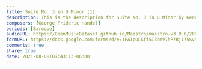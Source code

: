 ```yaml
---
title: Suite No. 3 in D Minor (1)
description: This is the description for Suite No. 3 in D Minor by George Frideric Handel
composers: [George Frideric Handel]
periods: [Baroque]
audioURL: https://OpenMusicDataset.github.io/Maestro/maestro-v3.0.0/2004/MIDI-Unprocessed_XP_08_R1_2004_01-02_ORIG_MID--AUDIO_08_R1_2004_01_Track01_wav.midi
formURL: https://docs.google.com/forms/d/e/1FAIpQLSff5I3bmV7hP7Rj175SvYwaogs23iGhXNKXn0YZDb8cyhFdEw/viewform
comments: true
share: true
date: 2021-08-08T07:43:13-06:00
---
```

